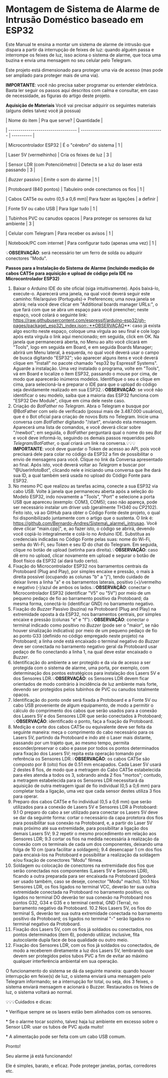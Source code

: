 # Montagem de Sistema de Alarme de Intrusão Doméstico baseado em ESP32


Este Manual te ensina a montar um sistema de alarme de intrusão que dispara a partir da interrupção de feixes de luz: quando alguém passa e interrompe os feixes de luz, isso aciona o sistema de alarme, que toca uma buzina e envia uma mensagem no seu celular pelo Telegram.

Este projeto está dimensionado para proteger uma via de acesso (mas pode ser ampliado para proteger mais de uma via).

**IMPORTANTE**: você não precisa saber programar ou entender eletrônica. Basta ler seguir os passos aqui descritos com calma e consultar, em caso de necessidade, as figuras do artigo deste projeto.


**Aquisição de Materiais**
Você vai precisar adquirir os seguintes materiais (alguns deles talvez você já possua)


| Nome do item                       | Pra que serve?                            | Quantidade |

| ---------------------------------- | ----------------------------------------- | ---------- |

| Microcontrolador ESP32             | É o "cérebro" do sistema                  | 1          |

| Laser 5V (vermelhinho)             | Cria os feixes de luz                     | 3          |

| Sensor LDR (com Potenciômetro)     | Detecta se a luz do laser está passando   | 3          |

| *Buzzer* passivo                   | Emite o som do alarme                     | 1          |

| Protoboard (840 pontos)            | Tabuleiro onde conectamos os fios         | 1          |

| Cabos CAT5e ou outro (0,5 a 0,6 mm)| Para fazer as ligações                    | a definir  |

| Fonte 5V ou cabo USB               | Para ligar tudo                           | 1          |

| Tubinhos PVC ou canudos opacos     | Para proteger os sensores da luz ambiente | 3          |

| Celular com Telegram               | Para receber os avisos                    | 1          |

| Notebook/PC com internet           | Para configurar tudo (apenas uma vez)     | 1          |

💡**OBSERVAÇÃO**: será necessário ter um ferro de solda ou adquirir conectores "Modu".

**Passos para a Instalação do Sistema de Alarme (incluindo medição de cabos CAT5e para aquisição e upload de código pela IDE no Microcontrolador ESP32)**


1. Baixar o Arduino IDE do site oficial (siga intuitivamente). Após baixá-lo, execute-o. Aparecerá uma janela, na qual você deverá seguir este caminho: file/arquivo (Português)-> Preferences; uma nova janela se abrirá; nela você deve clicar em "Additional boards manager URLs:", o que fará com que se abra um espaço para você preencher; neste espaço, você colará o seguinte link: https://raw.githubusercontent.com/espressif/arduino-esp32/gh-pages/package\_esp32\_index.json💡**OBSERVAÇÃO**: caso já exista algo escrito neste espaço, coloque uma vírgula ao seu final e cole logo após esta vírgula o link aqui mencionado; em seguida, click em OK. Na janela que permanecerá aberta, no Menu ao alto você clicará em "Tools", logo em seguida em Board, e em seguida Boards Manager; abrirá um Menu lateral, à esquerda, no qual você deverá usar o campo de busca digitando "ESP32"; vão aparecer alguns itens e você deverá clique em "Install" no pacote chamado "esp32 by Espressif Systems". Aguarde a instalação. Uma vez instalado o programa, volte em "Tools", vá em Board e localize o item ESP32, passando o mouse por cima, de modo que aparecerão inúmeros modelos. Identifique o seu e clique em cima, para selecioná-la e preparar o IDE para que o upload do código seja devidamente realizado em sua ESP32.💡**OBSERVAÇÃO**: se você não identificar o seu modelo, saiba que a maioria das ESP32 funciona com "ESP32 Dev Module", clique em cima dele neste caso.
2. Criação do *BotFather* no *Telegram*. Abra o Telegram e busque por @BotFather com selo de verificado (possui mais de 3.487.000 usuários), que é o Bot oficial para criaçáo de novos Bots no Telegram. Inicie uma conversa com *BotFather* digitando "/start", enviando esta mensagem. Aparecerá uma lista de comandos, e você deverá clicar sobre "/newbot"; em seguida, o *BotFather* perguntará qual o nome do seu *Bot* e você deve informá-lo, seguindo os demais passos requeridos pelo *Telegram/BotFather*, o qual criará um link na conversa.💡💡💡 **IMPORTANTE**: você deve guardar o Token de acesso ao API, pois você precisará dele para colar no código da ESP32 a fim de possibilitar o envio de mensagens para você. Clique no link da Conversa apresentado ao final. Após isto, você deverá voltar ao *Telegram* e buscar por "@UserInfotoBot", clicando nele e iniciando uma conversa que lhe dará sua ID, a qual também será usada no upload do Código Fonte para ESP32.
3. No mesmo PC que realizou as tarefas acima, conecte a sua ESP32 via cabo USB. Volte à janela que permaneceu aberta após a seleção do Modelo ESP32, indo novamente a "Tools", "Port" e selecione a porta USB que apareceu (exemplo: COM3, COM5); caso não apareça, pode ser necessário instalar um driver usb (geralmente TH340 ou CP2102). Feito isto, vá ao GitHub para obter o Código Fonte deste projeto, o qual foi disponibilizado juntamente com o artigo que o sustenta. O link é: https://github.com/Bernardo-Andres/Sistema\_alarme\_intrusao. Você deve clicar "main.cpp|", e, ao fazer isto, o código se abrirá, devendo você copiá-lo integralmente e colá-lo no Arduino IDE. Substitua as credenciais indicadas no Código Fonte pelas suas: nome do Wi-Fi, senha do Wi-Fi, seu Token e seu ID do chat do Telegram. Em seguida, clique no botão de upload (setinha para direita).💡**OBSERVAÇÃO**: caso dê erro no upload, clicar novamente em upload e segurar o botão de Boot físico da ESP32 (aí dará tudo certo).
4. Fixação do Microcontrolador ESP32 nos barramentos centrais da Protoboard (Plug and Play), por simples encaixe e pressão, o mais à direita possível (ocupando as colunas "b" a "j"), tendo cuidado de deixar livres a linha "a" e os barramentos laterais, positivo (+)/vermelho e negativo (-)/azul de ambos os lados.💡**OBSERVAÇÃO**: conectar o Microcontrolador ESP32 (identificar "V5" ou "5V") por meio de um pequeno pedaço de fio ao barramento positivo da Protoboard; da mesma forma, conectá-lo (identificar GND) no barramento negativo.
5. Fixação do *Buzzer* Passivo (buzina) na Protoboard (Plug and Play) na extremidade oposta à da ESP32, nos barramentos centrais, por simples encaixe e pressão (colunas "e" e "f").💡**OBSERVAÇÃO**: conectar o terminal indicado como positivo no *Buzzer* (pode ser o "maior", se não houver sinalização indicativa) por meio de um pequeno pedaço de fio ao ponto G33 (definido no código empregado neste projeto) na Protoboard; a linha onde está encaixado o terminal negativo do *Buzzer* deve ser conectada no barramento negativo geral da Protoboard usar pedaço de fio conectando a linha 1, na qual deve estar encaixado o *Buzzer*.
6. Identificação do ambiente a ser protegido e da via de acesso a ser protegida com o sistema de alarme, uma porta, por exemplo, com determinação dos pontos estratégicos para instalação dos Lasers 5V e dos Sensores LDR.💡**OBSERVAÇÃO**: os Sensores LDR devem ficar orientados de modo contrário à incidência de luz ambiente mais forte, devendo ser protegidos pelos tubinhos de PVC ou canudos totalmente opacos.
7. Identificação do ponto onde será fixada a Protoboard e a Fonte 5V ou cabo USB proveniente de algum equipamento, de modo a permitir o cálculo do comprimento dos cabos que serão usados para a conexão dos Lasers 5V e dos Sensores LDR que serão conectados à Protoboard;💡**OBSERVAÇÃO**: identificado o ponto, faça a fixação da Protoboard.
8. Medição e corte dos cabos CAT5e ou equivalente deve ser feita da seguinte maneira: meça o comprimento do cabo necessário para os Lasers 5V, partindo da Protoboard e indo até o Laser mais distante, passando por um trajeto que, ao mesmo tempo, permita esconder/preservar o cabo e passe por todos os pontos determinados para fixação dos Lasers 5V; repita esta operação tomando por referência os Sensores LDR.💡**OBSERVAÇÃO**: os cabos CAT5e são composto por 8 (oito) fios de 0.51 mm encapados. Cada Laser 5V usará 2 destes 8 fios, de modo que a metragem do Cabo CAT5e estabelecida para eles atenda a todos os 3, sobrando ainda 2 fios "mortos"; contudo, a metragem estabelecida para os Sensores LDR necessitará da aquisição de outra metragem igual de fio individual (0,5 a 0,6 mm) para completar toda a ligação, uma vez que cada sensor destes utiliza 3 fios para operar.
9. Preparo dos cabos CAT5e e fio individual (0,5 a 0,6 mm) que serão utilizados para a conexão de Lasers 5V e Sensores LDR à Protoboard:
   9.1 O preparo do cabo a ser utilizado para conectar os Lasers 5V deve se dar da seguinte forma: cortar o necessário da capa protetora dos fios para possibilitar sua conexão na Protoboard, e, a partir do Laser 5V mais próximo até sua extremidade, para possibilitar a ligação dos demais Lasers 5V;
   9.2 repetir o mesmo procedimento em relação aos Sensores LDR;
   9.3 cortar os fios na medida necessária à realização da conexão com os terminais de cada um dos componentes, deixando uma folga de 10 cm (para facilitar a soldagem);
   9.4 desencapar 1 cm dos fios para encaixá-los na Protoboard e possibilitar a realização da soldagem e/ou fixação de conectores "Modu" fêmea.
10. Soldagem ou colocação de conectores na extremidade dos fios que serão conectadas nos componentes (Lasers 5V e Sensores LDR), ficando a outra preparada para ser encaixada na Protoboard (poderá ser usado também, caso se deseje, conector "Modu" macho).
    10.1 Nos Sensores LDR, os fios ligados no terminal VCC, deverão ter sua outra extremidade conectada na Protoboard no barramento positivo; os ligados no terminal DO deverão ter sua conexão na Protoboard nos pontos G32, G34 e G35 e o terminal central, GND (Terra), no barramento negativo da Protoboard.
    10.2 Nos Lasers 5V, os fios do terminal S, deverão ter sua outra extremidade conectada no barramento positivo da Protoboard; os ligados no terminal "-" serão ligados no terminal negativo da Protoboard.
11. Fixação dos Lasers 5V, com os fios já soldados ou conectados, nos pontos determinados (item 6), podendo utilizar, inclusive, fita autocolante dupla face de boa qualidade ou outro meio.
12. Fixação dos Sensores LDR, com os fios já soldados ou conectados, de modo a receberem diretamente a luz dos Lasers 5V, lembrando que devem ser protegidos pelos tubos PVC a fim de evitar ao máximo qualquer interferência ambiental em sua operação.

O funcionamento do sistema se dá da seguinte maneira: quando houver interrupção em feixe(s) de luz, o sistema enviará uma mensagem pelo Telegram informando; se a interrupção for total, ou seja, dos 3 feixes, o sistema enviará mensagem e acionará o Buzzer. Restaurados os feixes de luz, o sistema voltará ao normal.

💡💡💡Cuidados e dicas:

\* Verifique sempre se os lasers estão bem alinhados com os sensores.

\* Se o alarme tocar sozinho, talvez haja luz ambiente em excesso sobre o Sensor LDR: usar os tubos de PVC ajuda muito!

\* A alimentação pode ser feita com um cabo USB comum.

Pronto!

Seu alarme já está funcionando!

Ele é simples, barato, e eficaz. Pode proteger janelas, portas, corredores etc.